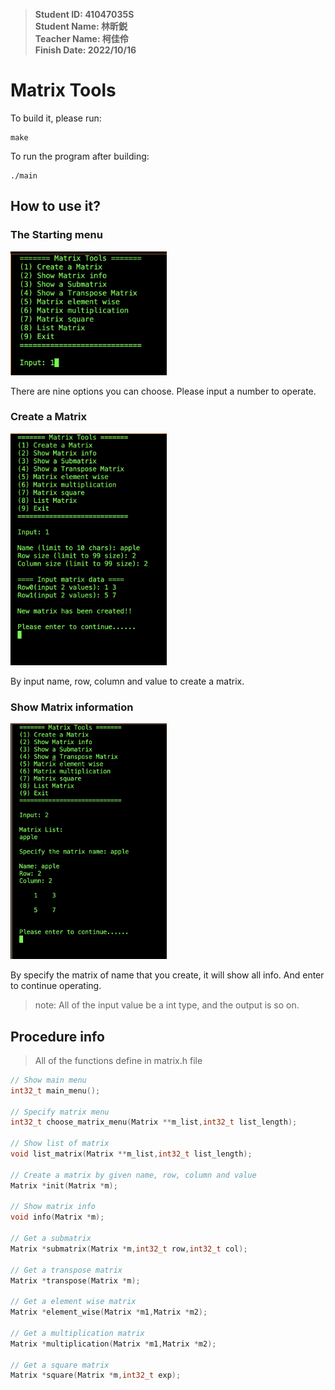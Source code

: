> **Student ID: 41047035S**  
> **Student Name: 林昕鋭**  
> **Teacher Name: 柯佳伶**  
> **Finish Date: 2022/10/16**

# Matrix Tools

To build it, please run:
```
make
```

To run the program after building:
```
./main
```

## How to use it?

### The Starting menu
<img src="assets/start.jpg" alt="drawing" width="250"/>

There are nine options you can choose. Please input a number to operate.

### Create a Matrix

<img src="assets/create.jpg" alt="drawing" width="250"/>

By input name, row, column and value to create a matrix.

### Show Matrix information
<img src="assets/info.jpg" alt="drawing" width="250"/>

By specify the matrix of name that you create, it will show all info. And enter to continue operating.

> note: All of the input value be a int type, and the output is so on. 

## Procedure info

> All of the functions define in matrix.h file

```c
// Show main menu
int32_t main_menu();

// Specify matrix menu
int32_t choose_matrix_menu(Matrix **m_list,int32_t list_length);

// Show list of matrix
void list_matrix(Matrix **m_list,int32_t list_length);

// Create a matrix by given name, row, column and value
Matrix *init(Matrix *m);

// Show matrix info
void info(Matrix *m);

// Get a submatrix
Matrix *submatrix(Matrix *m,int32_t row,int32_t col);

// Get a transpose matrix
Matrix *transpose(Matrix *m);

// Get a element wise matrix
Matrix *element_wise(Matrix *m1,Matrix *m2);

// Get a multiplication matrix
Matrix *multiplication(Matrix *m1,Matrix *m2);

// Get a square matrix
Matrix *square(Matrix *m,int32_t exp);
```